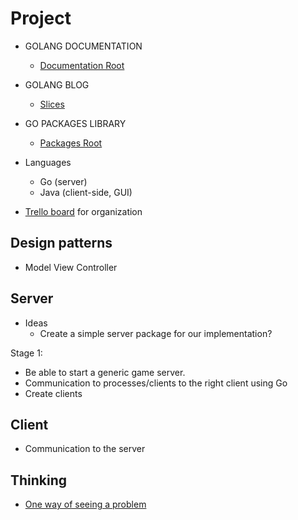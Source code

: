 Project
=======

* GOLANG DOCUMENTATION 
  * [Documentation Root](http://golang.org/doc/)

* GOLANG BLOG
  * [Slices](http://blog.golang.org/slices)

* GO PACKAGES LIBRARY
  * [Packages Root](http://golang.org/pkg/)

* Languages
  * Go (server)
  * Java (client-side, GUI)
* [Trello board](https://trello.com/b/tPu9UPz6/osm) for organization

Design patterns
---------------

* Model View Controller

Server
------
* Ideas
  * Create a simple server package for our implementation?

Stage 1:
* Be able to start a generic game server. 
* Communication to processes/clients to the right client using Go
* Create clients

Client
------

* Communication to the server



Thinking
------
*  [One way of seeing a problem](https://groups.google.com/forum/#!topic/golang-nuts/I5jajojO10o)